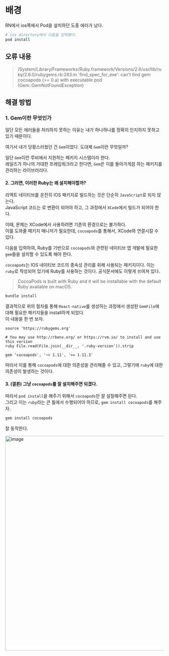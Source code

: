 # 배경

RN에서 ios쪽에서 Pod을 설치하던 도중 에러가 났다.
```bash
# ios directory에서 다음을 입력했다.
pod install
```

## 오류 내용

> /System/Library/Frameworks/Ruby.framework/Versions/2.6/usr/lib/ruby/2.6.0/rubygems.rb:283:in `find_spec_for_exe': can't find gem cocoapods (>= 0.a) with executable pod (Gem::GemNotFoundException)

## 해결 방법

### 1. Gem이란 무엇인가

일단 모든 에러들을 처리하지 못하는 이유는 내가 하나하나를 정확히 인지하지 못하고 있기 때문이다.

여기서 내가 당황스러웠던 건 `Gem`이었다. 도대체 `Gem`이란 무엇일까?

일단 `Gem`이란 루비에서 지원하는 페키지 시스템이라 한다.  
레일즈가 하나의 거대한 프레임워크라고 한다면, `Gem`은 이를 돌아가게끔 하는 패키지를 관리하는 라이브러리다.

#### 2. 그러면, 이러한 Ruby는 왜 설치해야할까?

리액트 네이티브를 온전히 IOS 패키지로 빌드하는 것은 단순히 `JavaScript`로 되지 않는다.  
JavaScript 코드는 로 변환이 되어야 하고, 그 과정에서 `XCode`에서 빌드가 되어야 한다.

이때, 문제는 XCode에서 사용하려면 기존의 환경으로는 불가하다.  
이를 도와줄 패키지 매니저가 필요한데,  `cocoapods`를 통해서, XCode와 연결시킬 수 있다.


다음을 입력하여, Ruby를 기반으로 `cocoapods`와 관련된 네이티브 앱 개발에 필요한 `gem`들을 설치할 수 있도록 해야 한다.  

`cocoapods`는 IOS 네이티브 코드의 종속성 관리를 위해 사용되는 패키지이다. 
이는 `ruby`로 작성되어 있기에 Ruby를 사용하는 것이다. 공식문서에도 이렇게 쓰여져 있다.

> CocoaPods is built with Ruby and it will be installable with the default Ruby available on macOS.

```bash
bundle install
```


결과적으로 위의 절차를 통해 `React-native`를 생성하는 과정에서 생성된 `GemFile`에 대해 필요한 패키지들을 install하게 되었다.  
이 내용을 한 번 보자.  


```shell
source 'https://rubygems.org'

# You may use http://rbenv.org/ or https://rvm.io/ to install and use this version
ruby File.read(File.join(__dir__, '.ruby-version')).strip

gem 'cocoapods', '~> 1.11', '>= 1.11.3'
```

따라서 이를 통해 `cocoapods`에 대한 의존성을 관리해줄 수 있고, 그렇기에 `ruby`에 대한 의존성이 발생하는 것이다.

#### 3. (결론) 그냥 `cocoapods`를 잘 설치해주면 되겠다.

따라서 `pod install`을 해주기 위해서 `cocoapods`만 잘 설칠해주면 된다.  
그리고 이는 `ruby`라는 큰 틀에서 수행되어야 하므로, `gem install cocoapods`를 해주자.

```bash
gem install cocoapods
```

잘 동작한다.

<img width="681" alt="image" src="https://user-images.githubusercontent.com/78713176/228419221-bf776191-5f2a-44f6-b20c-76e7b031fc0c.png">
